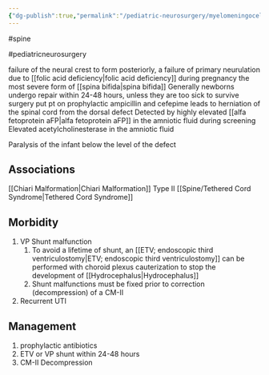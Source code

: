```yaml
---
{"dg-publish":true,"permalink":"/pediatric-neurosurgery/myelomeningocele/","created":"2024-05-27T14:56:22.000-07:00","updated":"2025-09-03T13:15:49.370-07:00"}
---
```



#spine 

#pediatricneurosurgery 

failure of the neural crest to form posteriorly, a failure of primary neurulation due to [[folic acid deficiency\|folic acid deficiency]] during pregnancy the most severe form of [[spina bifida\|spina bifida]]
Generally newborns undergo repair within 24-48 hours, unless they are too sick to survive surgery
	put pt on prophylactic ampicillin and cefepime 
leads to herniation of the spinal cord from the dorsal defect
Detected by highly elevated [[alfa fetoprotein aFP\|alfa fetoprotein aFP]] in the amniotic fluid during screening
Elevated acetylcholinesterase in the amniotic fluid

Paralysis of the infant below the level of the defect

## Associations
[[Chiari Malformation\|Chiari Malformation]] Type II
[[Spine/Tethered Cord Syndrome\|Tethered Cord Syndrome]]

## Morbidity
1. VP Shunt malfunction 
	1. To avoid a lifetime of shunt, an [[ETV; endoscopic third ventriculostomy\|ETV; endoscopic third ventriculostomy]] can be performed with choroid plexus cauterization to stop the development of [[Hydrocephalus\|Hydrocephalus]]
	2. Shunt malfunctions must be fixed prior to correction (decompression) of a CM-II 
2. Recurrent UTI

## Management
1. prophylactic antibiotics
2. ETV or VP shunt within 24-48 hours
3. CM-II Decompression